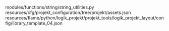 modules/functions/string/string_utilities.py
resources/cfg/projekt_configuration/tree/projekt/assets.json
resources/flame/python/logik_projekt/projekt_tools/logik_projekt_layout/config/library_template_04.json